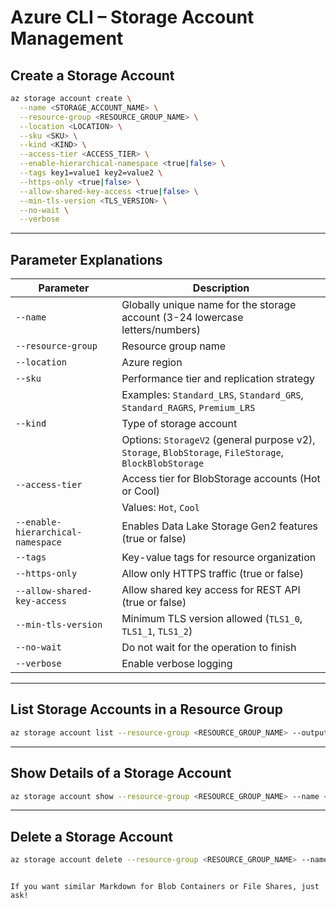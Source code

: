 # Azure CLI – Storage Account Management

## Create a Storage Account

```bash
az storage account create \
  --name <STORAGE_ACCOUNT_NAME> \
  --resource-group <RESOURCE_GROUP_NAME> \
  --location <LOCATION> \
  --sku <SKU> \
  --kind <KIND> \
  --access-tier <ACCESS_TIER> \
  --enable-hierarchical-namespace <true|false> \
  --tags key1=value1 key2=value2 \
  --https-only <true|false> \
  --allow-shared-key-access <true|false> \
  --min-tls-version <TLS_VERSION> \
  --no-wait \
  --verbose
````

---

## Parameter Explanations

| Parameter                         | Description                                                                                            |
| --------------------------------- | ------------------------------------------------------------------------------------------------------ |
| `--name`                          | Globally unique name for the storage account (3-24 lowercase letters/numbers)                          |
| `--resource-group`                | Resource group name                                                                                    |
| `--location`                      | Azure region                                                                                           |
| `--sku`                           | Performance tier and replication strategy                                                              |
|                                   | Examples: `Standard_LRS`, `Standard_GRS`, `Standard_RAGRS`, `Premium_LRS`                              |
| `--kind`                          | Type of storage account                                                                                |
|                                   | Options: `StorageV2` (general purpose v2), `Storage`, `BlobStorage`, `FileStorage`, `BlockBlobStorage` |
| `--access-tier`                   | Access tier for BlobStorage accounts (Hot or Cool)                                                     |
|                                   | Values: `Hot`, `Cool`                                                                                  |
| `--enable-hierarchical-namespace` | Enables Data Lake Storage Gen2 features (true or false)                                                |
| `--tags`                          | Key-value tags for resource organization                                                               |
| `--https-only`                    | Allow only HTTPS traffic (true or false)                                                               |
| `--allow-shared-key-access`       | Allow shared key access for REST API (true or false)                                                   |
| `--min-tls-version`               | Minimum TLS version allowed (`TLS1_0`, `TLS1_1`, `TLS1_2`)                                             |
| `--no-wait`                       | Do not wait for the operation to finish                                                                |
| `--verbose`                       | Enable verbose logging                                                                                 |

---

## List Storage Accounts in a Resource Group

```bash
az storage account list --resource-group <RESOURCE_GROUP_NAME> --output table
```

---

## Show Details of a Storage Account

```bash
az storage account show --resource-group <RESOURCE_GROUP_NAME> --name <STORAGE_ACCOUNT_NAME> --output json
```

---

## Delete a Storage Account

```bash
az storage account delete --resource-group <RESOURCE_GROUP_NAME> --name <STORAGE_ACCOUNT_NAME> --yes
```

```

If you want similar Markdown for Blob Containers or File Shares, just ask!
```

